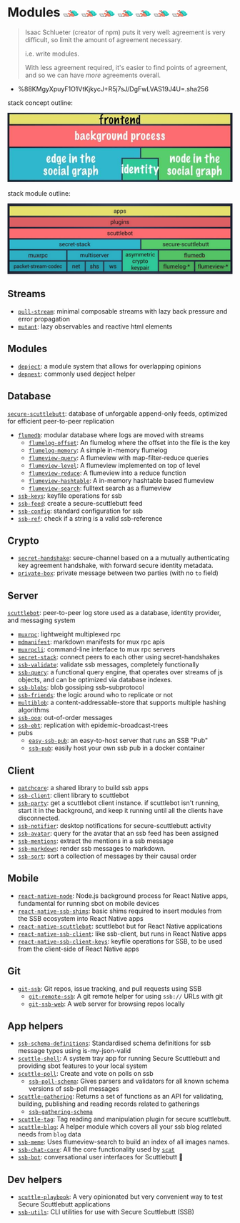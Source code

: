 <h1>
  Modules
  <img src="./assets/garden/small-hermies-computer.gif" alt="small hermies computer">
  <img src="./assets/garden/small-hermies-computer.gif" alt="small hermies computer">
  <img src="./assets/garden/small-hermies-computer.gif" alt="small hermies computer">
  <img src="./assets/garden/small-hermies-computer.gif" alt="small hermies computer">
  <img src="./assets/garden/small-hermies-computer.gif" alt="small hermies computer">
  <img src="./assets/garden/small-hermies-computer.gif" alt="small hermies computer">
  <img src="./assets/garden/small-hermies-computer.gif" alt="small hermies computer">
</h1>

> Isaac Schlueter (creator of npm) puts it very well: agreement is very difficult, so limit the amount of agreement necessary.
>
> i.e. write modules.
>
> With less agreement required, it's easier to find points of agreement, and so we can have _more_ agreements overall.

- %88KMgyXpuyF1O1VtKjkycJ+R5j7sJ/DgFwLVAS19J4U=.sha256

stack concept outline:

![stack concepts](/assets/stack-concepts.jpg)

stack module outline:

![stack modules](/assets/stack-modules.jpg)

## Streams

- [`pull-stream`](https://pull-stream.github.io): minimal composable streams with lazy back pressure and error propagation
- [`mutant`](https://github.com/mmckegg/mutant): lazy observables and reactive html elements

## Modules

- [`depject`](https://github.com/depject/depject): a module system that allows for overlapping opinions
- [`depnest`](https://www.npmjs.com/package/depnest): commonly used depject helper

## Database

[`secure-scuttlebutt`](https://github.com/ssbc/secure-scuttlebutt): database of unforgable append-only feeds, optimized for efficient peer-to-peer replication

- [`flumedb`](https://github.com/flumedb/flumedb): modular database where logs are moved with streams
  - [`flumelog-offset`](https://github.com/flumedb/flumelog-offset): An flumelog where the offset into the file is the key
  - [`flumelog-memory`](https://github.com/flumedb/flumelog-memory): A simple in-memory flumelog
  - [`flumeview-query`](https://github.com/flumedb/flumeview-query): A flumeview with map-filter-reduce queries
  - [`flumeview-level`](https://github.com/flumedb/flumeview-level): A flumeview implemented on top of level
  - [`flumeview-reduce`](https://github.com/flumedb/flumeview-reduce): A flumeview into a reduce function
  - [`flumeview-hashtable`](https://github.com/flumedb/flumeview-hashtable): A in-memory hashtable based flumeview
  - [`flumeview-search`](https://github.com/flumedb/flumeview-search): fulltext search as a flumeview
- [`ssb-keys`](https://github.com/ssbc/ssb-keys): keyfile operations for ssb
- [`ssb-feed`](https://github.com/ssbc/ssb-feed): create a secure-scuttlebutt feed
- [`ssb-config`](https://github.com/ssbc/ssb-config): standard configuration for ssb
- [`ssb-ref`](https://github.com/ssbc/ssb-ref): check if a string is a valid ssb-reference

## Crypto

- [`secret-handshake`](https://github.com/auditdrivencrypto/secret-handshake): secure-channel based on a a mutually authenticating key agreement handshake, with forward secure identity metadata.
- [`private-box`](https://github.com/auditdrivencrypto/private-box): private message between two parties (with no `to` field)

## Server

[`scuttlebot`](https://github.com/ssbc/scuttlebot): peer-to-peer log store used as a database, identity provider, and messaging system

- [`muxrpc`](https://github.com/ssbc/muxrpc): lightweight multiplexed rpc
- [`mdmanifest`](https://github.com/ssbc/mdmanifest): markdown manifests for mux rpc apis
- [`muxrpcli`](https://github.com/ssbc/muxrpcli): command-line interface to mux rpc servers
- [`secret-stack`](https://github.com/ssbc/secret-stack): connect peers to each other using secret-handshakes
- [`ssb-validate`](https://github.com/ssbc/ssb-validate): validate ssb messages, completely functionally
- [`ssb-query`](https://github.com/dominictarr/ssb-query): a functional query engine, that operates over streams of js objects, and can be optimized via database indexes.
- [`ssb-blobs`](https://github.com/ssbc/ssb-blobs): blob gossiping ssb-subprotocol
- [`ssb-friends`](https://github.com/ssbc/ssb-friends): the logic around who to replicate or not
- [`multiblob`](https://github.com/dominictarr/multiblob): a content-addressable-store that supports multiple hashing algorithms
- [`ssb-ooo`](https://github.com/dominictarr/ssb-ooo): out-of-order messages
- [`ssb-ebt`](https://github.com/ssbc/ssb-ebt): replication with epidemic-broadcast-trees
- pubs
  - [`easy-ssb-pub`](https://github.com/staltz/easy-ssb-pub): an easy-to-host server that runs an SSB "Pub"
  - [`ssb-pub`](https://github.com/ahdinosaur/ssb-pub): easily host your own ssb pub in a docker container

## Client

- [`patchcore`](https://github.com/ssbc/patchcore): a shared library to build ssb apps
- [`ssb-client`](https://github.com/ssbc/ssb-client): client library to scuttlebot
- [`ssb-party`](https://git.scuttlebot.io/%25bS%2FWGqQrhQfH8eoyWieK%2B9M56DjJ8Q4ulkvb6sXZwPo%3D.sha256): get a scuttlebot client instance. if scuttlebot isn't running, start it in the background, and keep it running until all the clients have disconnected.
- [`ssb-notifier`](https://github.com/ssbc/ssb-notifier): desktop notifications for secure-scuttlebutt activity
- [`ssb-avatar`](https://github.com/dominictarr/ssb-avatar): query for the avatar that an ssb feed has been assigned
- [`ssb-mentions`](https://github.com/dominictarr/ssb-mentions): extract the mentions in a ssb message
- [`ssb-markdown`](https://github.com/ssbc/ssb-markdown): render ssb messages to markdown.
- [`ssb-sort`](https://github.com/ssbc/ssb-sort): sort a collection of messages by their causal order

## Mobile

- [`react-native-node`](https://github.com/staltz/react-native-node): Node.js background process for React Native apps, fundamental for running sbot on mobile devices
- [`react-native-ssb-shims`](https://github.com/ssbc/react-native-ssb-shims): basic shims required to insert modules from the SSB ecosystem into React Native apps
- [`react-native-scuttlebot`](https://github.com/ssbc/react-native-scuttlebot): scuttlebot but for React Native applications
- [`react-native-ssb-client`](https://github.com/ssbc/react-native-ssb-client): like ssb-client, but runs in React Native apps
- [`react-native-ssb-client-keys`](https://github.com/ssbc/react-native-ssb-client-keys): keyfile operations for SSB, to be used from the client-side of React Native apps

## Git

- [`git-ssb`](https://git.scuttlebot.io/%25n92DiQh7ietE%2BR%2BX%2FI403LQoyf2DtR3WQfCkDKlheQU%3D.sha256): Git repos, issue tracking, and pull requests using SSB
  - [`git-remote-ssb`](https://git.scuttlebot.io/%25ZVTOK3GA2aewEDI2rPxJqKXEIv4OIUN2swMPE2FeJm8%3D.sha256): A git remote helper for using `ssb://` URLs with git
  - [`git-ssb-web`](https://git.scuttlebot.io/%25q5d5Du%2B9WkaSdjc8aJPZm%2BjMrqgo0tmfR%2BRcX5ZZ6H4%3D.sha256): A web server for browsing repos locally

## App helpers

- [`ssb-schema-definitions`](https://github.com/ssbc/ssb-schema-definitions): Standardised schema definitions for ssb message types using is-my-json-valid
- [`scuttle-shell`](https://github.com/ssbc/scuttle-shell): A system tray app for running Secure Scuttlebutt and providing sbot features to your local system
- [`scuttle-poll`](https://github.com/ssbc/scuttle-poll): Create and vote on polls on ssb 
  - [`ssb-poll-schema`](https://github.com/ssbc/ssb-poll-schema): Gives parsers and validators for all known schema versions of ssb-poll messages
- [`scuttle-gathering`](https://github.com/ssbc/scuttle-gathering): Returns a set of functions as an API for validating, building, publishing and reading records related to gatherings
  - [`ssb-gathering-schema`](https://github.com/ssbc/ssb-gathering-schema)
- [`scuttle-tag`](https://github.com/ssbc/scuttle-tag): Tag reading and manipulation plugin for secure scuttlebutt.
- [`scuttle-blog`](https://github.com/ssbc/scuttle-blog): A helper module which covers all your ssb blog related needs from `blog` data
- [`ssb-meme`](https://github.com/ssbc/ssb-meme): Uses flumeview-search to build an index of all images names.
- [`ssb-chat-core`](https://github.com/stripedpajamas/ssb-chat-core): All the core functionality used by [`scat`](./applications.md#scat)
- [`ssb-bot`](https://github.com/ahdinosaur/ssb-bot): conversational user interfaces for Scuttlebutt :robot:

## Dev helpers

- [`scuttle-playbook`](https://github.com/maackle/scuttle-playbook): A very opinionated but very convenient way to test Secure Scuttlebutt applications
- [`ssb-utils`](https://github.com/kseistrup/ssb-utils): CLI utilities for use with Secure Scuttlebutt (SSB)

